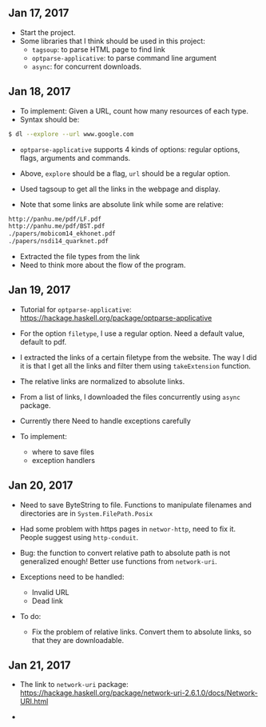 ## Jan 17, 2017 

- Start the project. 
- Some libraries that I think should be used in this project: 
  + `tagsoup`: to parse HTML page to find link 
  + `optparse-applicative`: to parse command line argument 
  + `async`: for concurrent downloads. 
  
## Jan 18, 2017 

- To implement: Given a URL, count how many resources of each type. 
- Syntax should be: 

```sh
$ dl --explore --url www.google.com
```

- `optparse-applicative` supports 4 kinds of options: regular options,
  flags, arguments and commands. 
  
- Above, `explore` should be a flag, `url` should be a regular
  option. 
  
- Used tagsoup to get all the links in the webpage and display. 

- Note that some links are absolute link while some are relative: 

```sh
http://panhu.me/pdf/LF.pdf
http://panhu.me/pdf/BST.pdf
./papers/mobicom14_ekhonet.pdf
./papers/nsdi14_quarknet.pdf
```
- Extracted the file types from the link 
- Need to think more about the flow of the program. 

## Jan 19, 2017 

- Tutorial for `optparse-applicative`:
  https://hackage.haskell.org/package/optparse-applicative
  
- For the option `filetype`, I use a regular option. Need a default
  value, default to pdf. 

- I extracted the links of a certain filetype from the website. The
  way I did it is that I get all the links and filter them using
  `takeExtension` function. 
  
- The relative links are normalized to absolute links.   

- From a list of links, I downloaded the files concurrently using
  `async` package.
  
- Currently there Need to handle exceptions carefully 

- To implement:
  + where to save files
  + exception handlers

## Jan 20, 2017 

- Need to save ByteString to file. Functions to manipulate filenames
and directories are in `System.FilePath.Posix`

- Had some problem with https pages in `networ-http`, need to fix
  it. People suggest using `http-conduit`. 
  
- Bug: the function to convert relative path to absolute path is not
  generalized enough! Better use functions from `network-uri`. 
  
- Exceptions need to be handled:
  + Invalid URL
  + Dead link 

- To do:
  + Fix the problem of relative links. Convert them to absolute links,
    so that they are downloadable. 

## Jan 21, 2017 

- The link to `network-uri` package:
  https://hackage.haskell.org/package/network-uri-2.6.1.0/docs/Network-URI.html
  
-   

